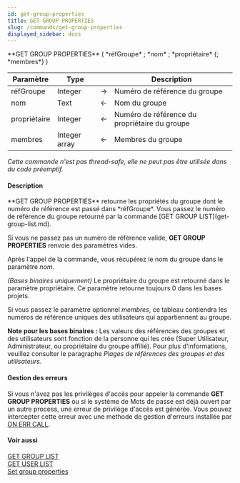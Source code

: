 ```yaml
---
id: get-group-properties
title: GET GROUP PROPERTIES
slug: /commands/get-group-properties
displayed_sidebar: docs
---
```


<!--REF #_command_.GET GROUP PROPERTIES.Syntax-->**GET GROUP PROPERTIES** ( *réfGroupe* ; *nom* ; *propriétaire* {; *membres*} )<!-- END REF-->
<!--REF #_command_.GET GROUP PROPERTIES.Params-->
| Paramètre | Type |  | Description |
| --- | --- | --- | --- |
| réfGroupe | Integer | &#8594;  | Numéro de référence du groupe |
| nom | Text | &#8592; | Nom du groupe |
| propriétaire | Integer | &#8592; | Numéro de référence du propriétaire du groupe |
| membres | Integer array | &#8592; | Membres du groupe |

<!-- END REF-->

*Cette commande n'est pas thread-safe, elle ne peut pas être utilisée dans du code préemptif.*


#### Description 

<!--REF #_command_.GET GROUP PROPERTIES.Summary-->**GET GROUP PROPERTIES** retourne les propriétés du groupe dont le numéro de référence est passé dans *réfGroupe*.<!-- END REF--> Vous passez le numéro de référence du groupe retourné par la commande [GET GROUP LIST](get-group-list.md). 

Si vous ne passez pas un numéro de référence valide, **GET GROUP PROPERTIES** renvoie des paramètres vides.

Après l'appel de la commande, vous récupérez le nom du groupe dans le paramètre *nom*.

*(Bases binaires uniquement)* Le propriétaire du groupe est retourné dans le paramètre propriétaire. Ce paramètre retourne toujours 0 dans les bases projets.

Si vous passez le paramètre optionnel *membres*, ce tableau contiendra les numéros de référence uniques des utilisateurs qui appartiennent au groupe. 

**Note pour les bases binaires :** Les valeurs des références des groupes et des utilisateurs sont fonction de la personne qui les crée (Super Utilisateur, Administrateur, ou propriétaire du groupe affilié). Pour plus d'informations, veuillez consulter le paragraphe *Plages de références des groupes et des utilisateurs*.

#### Gestion des erreurs 

Si vous n'avez pas les privilèges d'accès pour appeler la commande **GET GROUP PROPERTIES** ou si le système de Mots de passe est déjà ouvert par un autre process, une erreur de privilège d'accès est générée. Vous pouvez intercepter cette erreur avec une méthode de gestion d'erreurs installée par [ON ERR CALL](on-err-call.md).

#### Voir aussi 

[GET GROUP LIST](get-group-list.md)  
[GET USER LIST](get-user-list.md)  
[Set group properties](set-group-properties.md)  